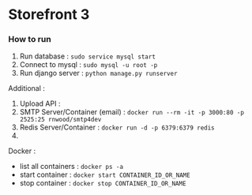 # Storefront 3 

### How to run
1. Run database : `sudo service mysql start`
2. Connect to mysql : `sudo mysql -u root -p`
3. Run django server : `python manage.py runserver`

Additional : 
1. Upload API : 
2. SMTP Server/Container (email) : `docker run --rm -it -p 3000:80 -p 2525:25 rnwood/smtp4dev`
3. Redis Server/Container : `docker run -d -p 6379:6379 redis`
4. 


Docker : 
- list all containers : `docker ps -a`
- start container : `docker start CONTAINER_ID_OR_NAME`
- stop container : `docker stop CONTAINER_ID_OR_NAME`



